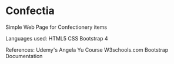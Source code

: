 # Confectia
Simple Web Page for Confectionery items

Languages used:
HTML5
CSS
Bootstrap 4

References:
Udemy's Angela Yu Course
W3schools.com
Bootstrap Documentation
